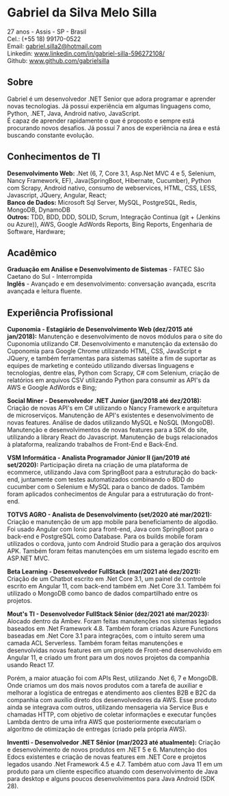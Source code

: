 # Gabriel da Silva Melo Silla

27 anos - Assis - SP - Brasil</br>
Cel.: (+55 18) 99170-0522</br>
Email: gabriel.silla2@hotmail.com</br>
Linkedin: www.linkedin.com/in/gabriel-silla-596272108/</br>
Github: www.github.com/gabrielsilla 

## Sobre

Gabriel é um desenvolvedor .NET Senior que adora programar e aprender novas tecnologias. Já possui experiência em algumas linguagens como, Python, .NET, Java, Android nativo, JavaScript.</br>
É capaz de aprender rapidamente o que é proposto e sempre está procurando novos desafios. Já possuí 7 anos de experiência na área e está buscando constante evolução.

## Conhecimentos de TI

**Desenvolvimento Web:** .Net (6, 7, Core 3.1, Asp.Net MVC 4 e 5, Selenium, Nancy Framework, EF), Java(SpringBoot, Hibernate, Cucumber), Python com Scrapy, Android nativo, consumo de webservices, HTML, CSS, LESS, Javascript, JQuery, Angular, React;</br>
**Banco de Dados:** Microsoft Sql Server, MySQL, PostgreSQL, Redis, MongoDB, DynamoDB</br>
**Outros:** TDD, BDD, DDD, SOLID, Scrum, Integração Continua (git + (Jenkins ou Azure)), AWS, Google AdWords Reports, Bing Reports, Engenharia de Software, Hardware;</br>

## Acadêmico
**Graduação em Análise e Desenvolvimento de Sistemas** - FATEC São Caetano do Sul - Interrompida </br>
**Inglês** - Avançado e em desenvolvimento: conversação avançada, escrita avançada e leitura fluente.</br>

## Experiência Profissional

**Cuponomia - Estagiário de Desenvolvimento Web (dez/2015 até jan/2018):** Manutenção e desenvolvimento de novos módulos para o site do Cuponomia utilizando C#. Desenvolvimento e manutenção da extensão do Cuponomia para Google Chrome utilizando HTML, CSS, JavaScript e JQuery, e também ferramentas para sistemas satélite a fim de suportar as equipes de marketing e conteúdo utilizando diversas linguagens e tecnologias, dentre elas, Python com Scrapy, C# com Selenium, criação de relatórios em arquivos CSV utilizando Python para consumir as API's da AWS e Google AdWords e Bing;

**Social Miner - Desenvolvedor .NET Junior (jan/2018 até dez/2018):** Criação de novas API's em C# utilizando o Nancy Framework e arquitetura de microserviços. Manutenção de API's existentes e desenvolvimento de novas features. Análise de dados utilizando MySQL e NoSQL (MongoDB). Manutenção e desenvolvimentos de novas features para a SDK do site, utilizando a library React do Javascript. Manutenção de bugs relacionados à plataforma, realizando trabalhos de Front-End e Back-End.

**VSM Informática - Analista Programador Júnior II (jan/2019 até set/2020):** Participação direta na criação de uma plataforma de ecommerce, utilizando Java com SpringBoot para a estruturação do back-end, juntamente com testes automatizados combinando o BDD do cucumber com o Selenium e MySQL para o banco de dados. Também foram aplicados conhecimentos de Angular para a estruturação do front-end.

**TOTVS AGRO - Analista de Desenvolvimento (set/2020 até mar/2021):** Criação e manutenção de um app mobile para beneficiamento de algodão. Foi usado Angular com Ionic para front-end, Java com SpringBoot para o back-end e PostgreSQL como Database. Para os builds mobile foram utilizados o cordova, junto com Android Studio para a geração dos arquivos APK. Também foram feitas manutenções em um sistema legado escrito em ASP.NET MVC.

**Beta Learning - Desenvolvedor FullStack (mar/2021 até dez/2021):** Criação de um Chatbot escrito em .Net Core 3.1, um painel de controle escrito em Angular 11, com back-end também em .Net Core 3.1. Também foi utilizado o MongoDB como banco de dados compartilhado entre os projetos.

**Mout's TI - Desenvolvedor FullStack Sênior (dez/2021 até mar/2023):** Alocado dentro da Ambev. Foram feitas manutenções nos sistemas legados baseados em .Net Framework 4.8. Também foram criadas Azure Functions baseadas em .Net Core 3.1 para integrações, com o intuito serem uma camada ACL Serverless. Também foram feitas manutenções e desenvolvidas novas features em um projeto de Front-end desenvolvido em Angular 11, e criado um front para um dos novos projetos da companhia usando React 17.

Porém, a maior atuação foi com APIs Rest, utilizando .Net 6, 7 e MongoDB. Onde criamos um dos mais novos produtos com a tarefa de auxiliar e melhorar a logística de entregas e atendimento aos clientes B2B e B2C da companhia com auxílio direto dos desenvolvedores da AWS. Esse produto ainda se integrava com outros, utilizando mensageria via Service Bus e chamadas HTTP, com objetivo de coletar informações e executar funções Lambda dentro de uma infra AWS que posteriormente executariam o algoritmo de otimização de entregas (criado pela própria AWS).

**Inventti - Desenvolvedor .NET Sênior (mar/2023 até atualmente):** Criação e desenvolvimento de novos produtos em .NET 5 e 6. Manutenção dos Edocs existentes e criação de novas features em .NET Core e projetos legados usando .Net Framework 4.5 e 4.7. Também atuo com Java 11 em um produto para um cliente especifico atuando com desenvolvimento de Java para desktop e alguns poucos desenvolvimentos para Java Android (SDK 28).


